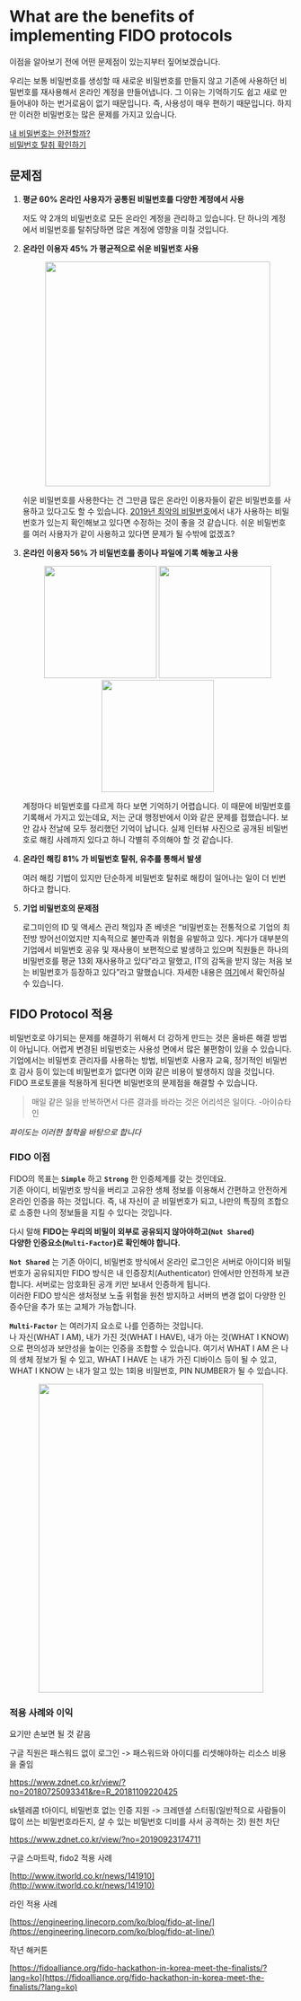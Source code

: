 # What are the benefits of implementing FIDO protocols

이점을 알아보기 전에 어떤 문제점이 있는지부터 짚어보겠습니다.

우리는 보통 비밀번호를 생성할 때 새로운 비밀번호를 만들지 않고 기존에 사용하던 비밀번호를 재사용해서 온라인 계정을 만들어냅니다.
그 이유는 기억하기도 쉽고 새로 만들어내야 하는 번거로움이 없기 때문입니다. 즉, 사용성이 매우 편하기 때문입니다.
하지만 이러한 비밀번호는 많은 문제를 가지고 있습니다.

[내 비밀번호는 안전할까?](https://howsecureismypassword.net/) <br>
[비밀번호 탈취 확인하기](https://haveibeenpwned.com/)

## 문제점

1. **평균 60% 온라인 사용자가 공통된 비밀번호를 다양한 계정에서 사용**

    저도 약 2개의 비밀번호로 모든 온라인 계정을 관리하고 있습니다. 단 하나의 계정에서 비밀번호를 탈취당하면 많은 계정에 영향을 미칠 것입니다.

2. **온라인 이용자 45% 가 평균적으로 쉬운 비밀번호 사용**

    <center><img src="https://images.kbench.com/kbench/article/2019_12/k206109p1n1.jpg" width="400"></img></center>

    쉬운 비밀번호를 사용한다는 건 그만큼 많은 온라인 이용자들이 같은 비밀번호를 사용하고 있다고도 할 수 있습니다. [2019년 최악의 비밀번호](http://www.itworld.co.kr/howto/144212)에서 내가 사용하는 비밀번호가 있는지 확인해보고 있다면 수정하는 것이 좋을 것 같습니다.
    쉬운 비밀번호를 여러 사용자가 같이 사용하고 있다면 문제가 될 수밖에 없겠죠?

3. **온라인 이용자 56% 가 비밀번호를 종이나 파일에 기록 해놓고 사용**

    <center><img src="https://www.ft.com/__origami/service/image/v2/images/raw/http%3A%2F%2Fcom.ft.imagepublish.prod.s3.amazonaws.com%2F7121a034-8fa8-11e6-a72e-b428cb934b78?fit=scale-down&source=next&width=700" width="200"></img>  <img src="https://www.gdatasoftware.com/fileadmin/_processed_/9/0/PasswordPostIt_Sized_f831e692fd.jpg" width="200"></img> <img src="https://blog.malwarebytes.com/wp-content/uploads/2019/10/PostIt_Passwords-900x506.jpg" width="200"></img></center>

    계정마다 비밀번호를 다르게 하다 보면 기억하기 어렵습니다. 이 때문에 비밀번호를 기록해서 가지고 있는데요, 저는 군대 행정반에서 이와 같은 문제를 접했습니다. 보안 감사 전날에 모두 정리했던 기억이 납니다. 실제 인터뷰 사진으로 공개된 비밀번호로 해킹 사례까지 있다고 하니 각별히 주의해야 할 것 같습니다.

4. **온라인 해킹 81% 가 비밀번호 탈취, 유추를 통해서 발생**

    여러 해킹 기법이 있지만 단순하게 비밀번호 탈취로 해킹이 일어나는 일이 더 빈번하다고 합니다.

5. **기업 비밀번호의 문제점**

    로그미인의 ID 및 액세스 관리 책임자 존 베넷은 “비밀번호는 전통적으로 기업의 최전방 방어선이었지만 지속적으로 불만족과 위험을 유발하고 있다. 게다가 대부분의 기업에서 비밀번호 공유 및 재사용이 보편적으로 발생하고 있으며 직원들은 하나의 비밀번호를 평균 13회 재사용하고 있다”라고 말했고, IT의 감독을 받지 않는 처음 보는 비밀번호가 등장하고 있다”라고 말했습니다. 자세한 내용은 [여기](http://www.itworld.co.kr/howto/144212)에서 확인하실 수 있습니다.

## FIDO Protocol 적용

비밀번호로 야기되는 문제를 해결하기 위해서 더 강하게 만드는 것은 올바른 해결 방법이 아닙니다.
어렵게 변경된 비밀번호는 사용성 면에서 많은 불편함이 있을 수 있습니다. <br>
기업에서는 비밀번호 관리자를 사용하는 방법, 비밀번호 사용자 교육, 정기적인 비밀번호 감사 등이 있는데 비밀번호가 없다면 이와 같은 비용이 발생하지 않을 것입니다. <br>
FIDO 프로토콜을 적용하게 된다면 비밀번호의 문제점을 해결할 수 있습니다.

> 매일 같은 일을 반복하면서 다른 결과를 바라는 것은 어리석은 일이다. -아이슈타인

_파이도는 이러한 철학을 바탕으로 합니다_

### FIDO 이점

FIDO의 목표는 **`Simple`** 하고 **`Strong`** 한 인증체계를 갖는 것인데요.
<br>기존 아이디, 비밀번호 방식을 버리고 고유한 생체 정보를 이용해서 간편하고 안전하게 온라인 인증을 하는 것입니다.
즉, 내 자신이 곧 비밀번호가 되고, 나만의 특징의 조합으로 소중한 나의 정보들을 지킬 수 있다는 것입니다.

다시 말해 **FIDO는 우리의 비밀이 외부로 공유되지 않아야하고(`Not Shared`)
<br>다양한 인증요소(`Multi-Factor`)로 확인해야 합니다.**

**`Not Shared`** 는 기존 아이디, 비밀번호 방식에서 온라인 로그인은 서버로 아이디와 비밀번호가 공유되지만 FIDO 방식은 내 인증장치(Authenticator) 안에서만 안전하게 보관합니다. 서버로는 암호화된 공개 키만 보내서 인증하게 됩니다.
<br>이러한 FIDO 방식은 생처정보 노출 위험을 원천 방지하고 서버의 변경 없이 다양한 인증수단을 추가 또는 교체가 가능합니다.

**`Multi-Factor`** 는 여러가지 요소로 나를 인증하는 것입니다.
<br>나 자신(WHAT I AM), 내가 가진 것(WHAT I HAVE), 내가 아는 것(WHAT I KNOW) 으로 편의성과 보안성을 높이는 인증을 조합할 수 있습니다. 여기서 WHAT I AM 은 나의 생체 정보가 될 수 있고, WHAT I HAVE 는 내가 가진 디바이스 등이 될 수 있고, WHAT I KNOW 는 내가 알고 있는 1회용 비밀번호, PIN NUMBER가 될 수 있습니다.

<center><img src="https://fidoalliance.org/wp-content/uploads/2014/12/graphic_StandardizationAll.png" width="400" height="550" ></center>

### 적용 사례와 이익

요기만 손보면 될 것 같음

구글 직원은 패스워드 없이 로그인 -> 패스워드와 아이디를 리셋해야하는 리소스 비용을 줄임

<https://www.zdnet.co.kr/view/?no=20180725093341&re=R_20181109220425>

sk텔레콤 t아이디, 비밀번호 없는 인증 지원 -> 크레덴셜 스터핑(일반적으로 사람들이 많이 쓰는 비밀번호라든지, 살 수 있는 비밀번호 디비를 사서 공격하는 것) 원천 차단

<https://www.zdnet.co.kr/view/?no=20190923174711>

구글 스마트락, fido2 적용 사례

[http://www.itworld.co.kr/news/141910](http://www.itworld.co.kr/news/141910)

라인 적용 사례

[https://engineering.linecorp.com/ko/blog/fido-at-line/](https://engineering.linecorp.com/ko/blog/fido-at-line/)

작년 해커톤

[https://fidoalliance.org/fido-hackathon-in-korea-meet-the-finalists/?lang=ko](https://fidoalliance.org/fido-hackathon-in-korea-meet-the-finalists/?lang=ko)
